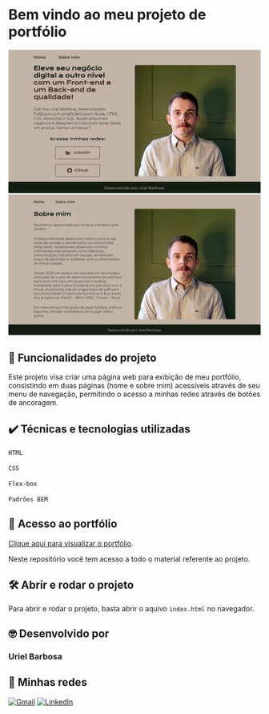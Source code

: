 # Bem vindo ao meu projeto de portfólio

![image](https://github.com/uri-hub/portfolio/blob/main/assets/home-portfolio.jpg)![image](https://github.com/uri-hub/portfolio/blob/main/assets/sobre-portfolio.jpg)

## 🔨 Funcionalidades do projeto

Este projeto visa criar uma página web para exibição de meu portfólio, consistindo em duas páginas (home e sobre mim) acessíveis através de seu menu de navegação, permitindo o acesso a minhas redes através de botões de ancoragem.

## ✔️ Técnicas e tecnologias utilizadas

`HTML`

`CSS`

`Flex-box`

`Padrões BEM`

## 📁 Acesso ao portfólio

[Clique aqui para visualizar o portfólio](https://portfolio-mu-seven-44.vercel.app/).

Neste repositório você tem acesso a todo o material referente ao projeto.

## 🛠️ Abrir e rodar o projeto

Para abrir e rodar o projeto, basta abrir o aquivo `index.html` no navegador.

## 🤓 Desenvolvido por

### Uriel Barbosa

## 💬 Minhas redes

[![Gmail](https://img.shields.io/badge/Gmail-D14836?style=for-the-badge&logo=gmail&logoColor=white)](mailto:uprieto@gmail.com) [![LinkedIn](https://img.shields.io/badge/linkedin-%230077B5.svg?style=for-the-badge&logo=linkedin&logoColor=white)](https://www.linkedin.com/in/uriel-barbosa)